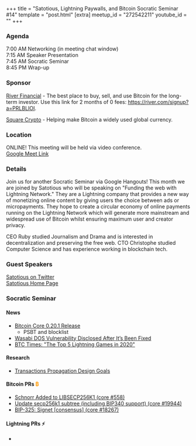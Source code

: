 +++
title = "Satotious, Lightning Paywalls, and Bitcoin Socratic Seminar #14"
template = "post.html"
[extra]
meetup_id = "272542211"
youtube_id = ""
+++

### Agenda  

7:00 AM Networking (in meeting chat window)  
7:15 AM Speaker Presentation  
7:45 AM Socratic Seminar  
8:45 PM Wrap-up  

### Sponsor  

[River Financial](https://river.com/) - The best place to buy, sell, and use Bitcoin for the 
long-term investor. Use this link for 2 months of 0 fees: <https://river.com/signup?a=PRLBLIOI>.

[Square Crypto](https://twitter.com/sqcrypto) - Helping make Bitcoin a widely used global currency.

 ### Location  

ONLINE! This meeting will be held via video conference.  
[Google Meet Link](https://meet.google.com/hcb-szjx-uuo)    

### Details  

Join us for another Socratic Seminar via Google Hangouts! This month we are joined by Satotious who 
will be speaking on "Funding the web with Lightning Network." They are a Lightning company that 
provides a new way of monetizing online content by giving users the choice between ads or 
micropayments. They hope to create a circular economy of online payments running on the Lightning 
Network which will generate more mainstream and widespread use of Bitcoin whilst ensuring maximum 
user and creator privacy.

CEO Ruby studied Journalism and Drama and is interested in decentralization and preserving the free 
web. CTO Christophe studied Computer Science and has experience working in blockchain tech.

### Guest Speakers

[Satotious on Twitter](https://twitter.com/satotious)  
[Satotious Home Page](https://satotious.com/)  

### Socratic Seminar  

#### News  

  - [Bitcoin Core 0.20.1 Release](https://bitcoincore.org/en/2020/08/01/release-0.20.1/)
    - PSBT and blocklist
  - [Wasabi DOS Vulnerability Disclosed After It’s Been Fixed](https://www.btctimes.com/news/wasabi-wallet-discloses-dos-vulnerability)
  - [BTC Times: "The Top 5 Lightning Games in 2020"](https://www.btctimes.com/news/the-top-5-lightning-games-in-2020)

#### Research  

  - [Transactions Propagation Design Goals](https://github.com/bitcoin/bitcoin/issues/19820)

#### Bitcoin PRs <font color="#FF9900">₿</font>  

  - [Schnorr Added to LIBSECP256K1 (core #558)](https://github.com/bitcoin-core/secp256k1/pull/558)
  - [Update secp256k1 subtree (including BIP340 support) (core #19944)](https://github.com/bitcoin/bitcoin/pull/19944)
  - [BIP-325: Signet \[consensus\] (core #18267)](https://github.com/bitcoin/bitcoin/pull/18267)

#### Lightning PRs ⚡ 

  - 